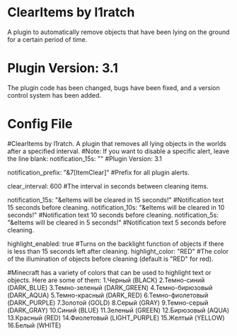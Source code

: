 # ClearItems by l1ratch
A plugin to automatically remove objects that have been lying on the ground <br>
for a certain period of time.

# Plugin Version: 3.1
The plugin code has been changed, bugs have been fixed, and a version control system has been added.

# Config File
#ClearItems by l1ratch. A plugin that removes all lying objects in the worlds after a specified interval.
#Note: If you want to disable a specific alert, leave the line blank: notification_15s: ""
#Plugin Version: 3.1

notification_prefix: "&7[ItemClear]" #Prefix for all plugin alerts.

clear_interval: 600 #The interval in seconds between cleaning items.

notification_15s: "&eItems will be cleared in 15 seconds!" #Notification text 15 seconds before cleaning.
notification_10s: "&eItems will be cleared in 10 seconds!" #Notification text 10 seconds before cleaning.
notification_5s: "&eItems will be cleared in 5 seconds!" #Notification text 5 seconds before cleaning.

highlight_enabled: true #Turns on the backlight function of objects if there is less than 15 seconds left after cleaning.
highlight_color: "RED" #The color of the illumination of objects before cleaning (default is "RED" for red).

#Minecraft has a variety of colors that can be used to highlight text or objects. Here are some of them:
  1.Черный (BLACK)
  2.Темно-синий (DARK_BLUE)
  3.Темно-зеленый (DARK_GREEN)
  4.Темно-бирюзовый (DARK_AQUA)
  5.Темно-красный (DARK_RED)
  6.Темно-фиолетовый (DARK_PURPLE)
  7.Золотой (GOLD)
  8.Серый (GRAY)
  9.Темно-серый (DARK_GRAY)
  10.Синий (BLUE)
  11.Зеленый (GREEN)
  12.Бирюзовый (AQUA)
  13.Красный (RED)
  14.Фиолетовый (LIGHT_PURPLE)
  15.Желтый (YELLOW)
  16.Белый (WHITE)
